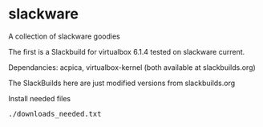 # slackware
A collection of slackware goodies

The first is a Slackbuild for virtualbox 6.1.4 
tested on slackware current.

Dependancies:  acpica, virtualbox-kernel
(both available at slackbuilds.org)


The SlackBuilds here are just modified versions from slackbuilds.org

Install needed files
<pre>
./downloads_needed.txt

